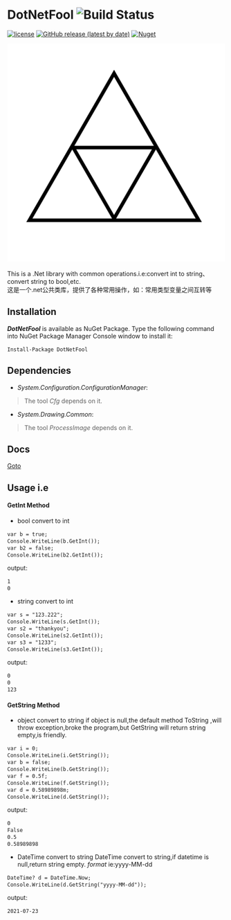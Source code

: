 # DotNetFool ![Build Status](https://github.com/lhwsa2010/DotNet/actions/workflows/build.yml/badge.svg)

[![license](http://img.shields.io/badge/license-MIT-green.svg)](https://github.com/lhwsa2010/DotNet/blob/main/LICENSE)
[![GitHub release (latest by date)](https://img.shields.io/github/v/release/lhwsa2010/dotnet)](https://github.com/lhwsa2010/dotnet/releases)
[![Nuget](https://img.shields.io/nuget/v/dotnetfool)](https://www.nuget.org/packages/DotNetFool)

<div align=center>
<img src="https://github.com/lhwsa2010/DotNet/blob/main/logo.png">
</div>

This is a .Net library with common operations.i.e:convert int to string、convert string to bool,etc.  
这是一个.net公共类库，提供了各种常用操作，如：常用类型变量之间互转等


## Installation
***DotNetFool*** is available as NuGet Package. Type the following command into NuGet Package Manager Console window to install it:
```
Install-Package DotNetFool
```
## Dependencies
+ *System.Configuration.ConfigurationManager*:
> The tool *Cfg* depends on it.
+ *System.Drawing.Common*:
> The tool *ProcessImage* depends on it.

## Docs

[Goto](https://lhwsa2010.github.io/DotNet)

## Usage i.e

#### GetInt Method
+ bool convert to int
```
var b = true;
Console.WriteLine(b.GetInt());
var b2 = false;
Console.WriteLine(b2.GetInt());
```
output:
```
1
0
```
+ string convert to int
```
var s = "123.222";
Console.WriteLine(s.GetInt());
var s2 = "thankyou";
Console.WriteLine(s2.GetInt());
var s3 = "1233";
Console.WriteLine(s3.GetInt());
```
output:
```
0
0
123
```
#### GetString Method
+ object convert to string
if object is null,the default method ToString ,will throw exception,broke the program,but GetString will return string empty,is friendly.
```
var i = 0;
Console.WriteLine(i.GetString());
var b = false;
Console.WriteLine(b.GetString());
var f = 0.5f;
Console.WriteLine(f.GetString());
var d = 0.58989898m;
Console.WriteLine(d.GetString());
```
output:
```
0
False
0.5
0.58989898
```
+ DateTime convert to string
DateTime convert to string,if datetime is null,return string empty.
*format* ie:yyyy-MM-dd
```
DateTime? d = DateTime.Now;
Console.WriteLine(d.GetString("yyyy-MM-dd"));
```
output:
```
2021-07-23
```